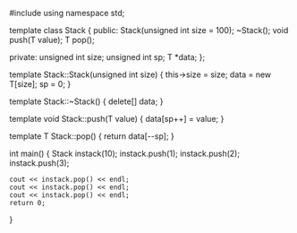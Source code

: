 #include <iostream>
using namespace std;

template <class T>
class Stack
{
public:
    Stack(unsigned int size = 100);
    ~Stack();
    void push(T value);
    T pop();

private:
    unsigned int size;
    unsigned int sp;
    T *data;
};

template <class T>
Stack<T>::Stack(unsigned int size)
{
    this->size = size;
    data = new T[size];
    sp = 0;
}

template <class T>
Stack<T>::~Stack()
{
    delete[] data;
}

template <class T>
void Stack<T>::push(T value)
{
    data[sp++] = value;
}

template <class T>
T Stack<T>::pop()
{
    return data[--sp];
}

int main()
{
    Stack<int> instack(10);
    instack.push(1);
    instack.push(2);
    instack.push(3);

    cout << instack.pop() << endl;
    cout << instack.pop() << endl;
    cout << instack.pop() << endl;
    return 0;
}
